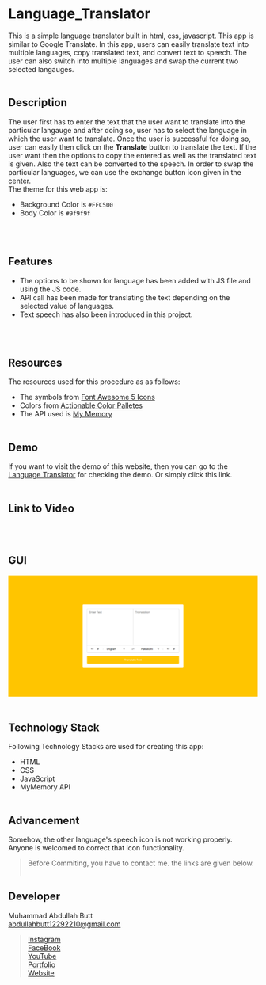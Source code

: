 # Language_Translator
This is a simple language translator built in html, css, javascript. This app is similar to Google Translate. In this app, users can easily translate text into multiple 
languages, copy translated text, and convert text to speech. The user can also switch into multiple languages and swap the current two selected langauges.
<br><br>

## Description
The user first has to enter the text that the user want to translate into the particular langauge and after doing so, user has to select the language in which the user 
want to translate. Once the user is successful for doing so, user can easily then click on the **Translate** button to translate the text. If the user want then the 
options to copy the entered as well as the translated text is given. Also the text can be converted to the speech. In order to swap the particular languages, we can use 
the exchange button icon given in the center.
<br>
The theme for this web app is:
- Background Color is `#FFC500`
- Body Color is `#9f9f9f`

<br><br>

## Features
- The options to be shown for language has been added with JS file and using the JS code.
- API call has been made for translating the text depending on the selected value of languages.
- Text speech has also been introduced in this project.

<br><br>

## Resources
The resources used for this procedure as as follows:
- The symbols from [Font Awesome 5 Icons](https://fontawesome.com/icons)
- Colors from [Actionable Color Palletes](https://colorpalettes.colorion.co/#22)
- The API used is [My Memory](https://mymemory.translated.net/doc/spec.php)
<br><br>

## Demo
If you want to visit the demo of this website, then you can go to the [Language Translator](https://rebrand.ly/LanguageTranslator_MABCORP) for checking the demo. Or simply click this link.
<br><br>

## Link to Video
<br><br>

## GUI
![UI Image](demo.png)
<br><br>

## Technology Stack
Following Technology Stacks are used for creating this app:
- HTML
- CSS
- JavaScript
- MyMemory API
<br><br>

## Advancement
Somehow, the other language's speech icon is not working properly. Anyone is welcomed to correct that icon functionality.
> Before Commiting, you have to contact me. the links are given below.
<br><br>

## Developer
Muhammad Abdullah Butt <br>
abdullahbutt12292210@gmail.com <br>
> [Instagram](https://www.instagram.com/abdullah.butt.22/)<br>
> [FaceBook](https://www.facebook.com/profile.php?id=100076291614529)<br>
> [YouTube](https://www.youtube.com/channel/UCnuOFQyMywg-KuoN-lmav1Q)<br>
> [Portfolio](https://rebrand.ly/muhammadabdullahPortfolio)<br>
> [Website](#)







